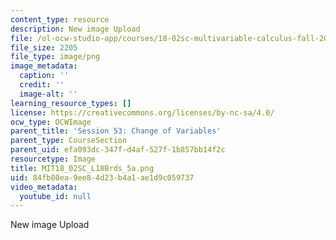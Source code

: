 ```yaml
---
content_type: resource
description: New image Upload
file: /ol-ocw-studio-app/courses/18-02sc-multivariable-calculus-fall-2010/84fb80ea9ee84d23b4a1ae1d9c059737_MIT18_02SC_L18Brds_5a.png
file_size: 2205
file_type: image/png
image_metadata:
  caption: ''
  credit: ''
  image-alt: ''
learning_resource_types: []
license: https://creativecommons.org/licenses/by-nc-sa/4.0/
ocw_type: OCWImage
parent_title: 'Session 53: Change of Variables'
parent_type: CourseSection
parent_uid: efa093dc-347f-d4af-527f-1b857bb14f2c
resourcetype: Image
title: MIT18_02SC_L18Brds_5a.png
uid: 84fb80ea-9ee8-4d23-b4a1-ae1d9c059737
video_metadata:
  youtube_id: null
---
```

New image Upload